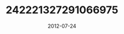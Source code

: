 ---
title: "242221327291066975"
cover: "2012-07-24 11.57.34 242221327291066975_46248401"
photo: "2012-07-24 11.57.34 242221327291066975_46248401"
date: "2012-07-24"
type: "photo"
---